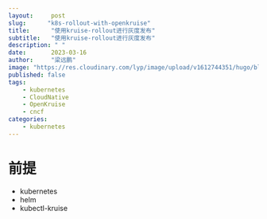 ```yaml
---
layout:     post 
slug:      "k8s-rollout-with-openkruise"
title:      "使用kruise-rollout进行灰度发布"
subtitle:   "使用kruise-rollout进行灰度发布"
description: " "
date:       2023-03-16
author:     "梁远鹏"
image: "https://res.cloudinary.com/lyp/image/upload/v1612744351/hugo/blog.github.io/pexels-bruno-cervera-6032877.jpg"
published: false
tags:
    - kubernetes
    - CloudNative
    - OpenKruise
    - cncf
categories: 
    - kubernetes
---  
```


# 前提

- kubernetes
- helm
- kubectl-kruise